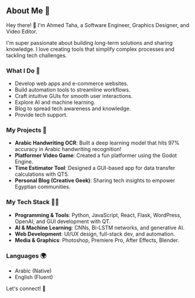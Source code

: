 ## About Me 🌟  
Hey there! 👋 I'm Ahmed Taha, a Software Engineer, Graphics Designer, and Video Editor.

I'm super passionate about building long-term solutions and sharing knowledge. I love creating tools that simplify complex processes and tackling tech challenges.  

### What I Do 🔧  
- Develop web apps and e-commerce websites.
- Build automation tools to streamline workflows.
- Craft intuitive GUIs for smooth user interactions.  
- Explore AI and machine learning.  
- Blog to spread tech awareness and knowledge.  
- Provide tech support.

### My Projects 🚀  
- **Arabic Handwriting OCR**: Built a deep learning model that hits 97% accuracy in Arabic handwriting recognition!  
- **Platformer Video Game**: Created a fun platformer using the Godot Engine.  
- **Time Estimator Tool**: Designed a GUI-based app for data transfer calculations with QT5.  
- **Personal Blog (Creative Geek)**: Sharing tech insights to empower Egyptian communities.

### My Tech Stack 🧑‍💻  
- **Programming & Tools**: Python, JavaScript, React, Flask, WordPress, OpenAI, and GUI development with QT.  
- **AI & Machine Learning**: CNNs, Bi-LSTM networks, and generative AI.  
- **Web Development**: UI/UX design, full-stack dev, and automation.  
- **Media & Graphics**: Photoshop, Premiere Pro, After Effects, Blender.  

### Languages 🌍  
- Arabic (Native)  
- English (Fluent)  

Let's connect! 🤝
